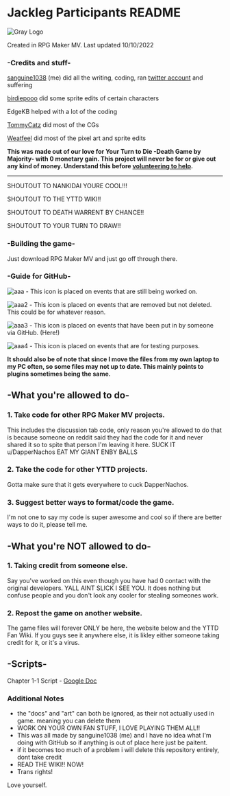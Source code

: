 # Jackleg Participants README
![Gray Logo](https://user-images.githubusercontent.com/74929190/188174222-d369c07c-9c2a-4ae9-9e03-bbbc48faa101.png)

Created in RPG Maker MV. Last updated 10/10/2022

### -Credits and stuff-
[sanguine1038](twitter.com/@sanguine1038) (me) did all the writing, coding, ran [twitter account](twitter.com/@YTTDJP) and suffering

[birdiepooo](twitter/@birdiepooo) did some sprite edits of certain characters

EdgeKB helped with a lot of the coding

[TommyCatz](twitter.com/@MaskedHajime) did most of the CGs

[Weatfeel](twitter/@weatfeels) did most of the pixel art and sprite edits

__This was made out of our love for Your Turn to Die -Death Game by Majority- with 0 monetary gain. This project will never be for or give out any kind of money. Understand this before [volunteering to help](https://docs.google.com/forms/d/e/1FAIpQLSeYrkpuh5HPcMlb4aNnOkcTbI4HrqyfxLbD-bSXGqM6aylzIA/viewform).__

-------------
SHOUTOUT TO NANKIDAI YOURE COOL!!!

SHOUTOUT TO THE YTTD WIKI!!

SHOUTOUT TO DEATH WARRENT BY CHANCE!!

SHOUTOUT TO YOUR TURN TO DRAW!!

### -Building the game-
Just download RPG Maker MV and just go off through there.

### -Guide for GitHub-
![aaa](https://user-images.githubusercontent.com/74929190/194777500-cfac3ea1-df89-4611-b0ec-1d3e4ec05040.png) - This icon is placed on events that are still being worked on.

![aaa2](https://user-images.githubusercontent.com/74929190/194777551-c9e0830d-2e40-453b-b423-128eecc98ac2.png) - This icon is placed on events that are removed but not deleted. This could be for whatever reason.

![aaa3](https://user-images.githubusercontent.com/74929190/194777575-941d3fa6-8432-4830-988f-b51ff716db90.png) - This icon is placed on events that have been put in by someone via GitHub. (Here!)

![aaa4](https://user-images.githubusercontent.com/74929190/194777621-15cc6a42-248f-49f9-9825-746687372ed8.png) - This icon is placed on events that are for testing purposes.

__It should also be of note that since I move the files from my own laptop to my PC often, so some files may not up to date. This mainly points to plugins sometimes being the same.__

## -What you're allowed to do-
###  1. Take code for other RPG Maker MV projects.
 This includes the discussion tab code, only reason you're allowed to do that is because someone on reddit said they had the code for it and never shared it so to spite that person I'm leaving it here. SUCK IT u/DapperNachos EAT MY GIANT ENBY BALLS

### 2. Take the code for other YTTD projects.
  Gotta make sure that it gets everywhere to cuck DapperNachos.
 
### 3. Suggest better ways to format/code the game.
  I'm not one to say my code is super awesome and cool so if there are better ways to do it, please tell me.

## -What you're NOT allowed to do-
### 1. Taking credit from someone else.
  Say you've worked on this even though you have had 0 contact with the original developers. YALL AINT SLICK I SEE YOU. It does nothing but confuse people and you don't look any cooler for stealing someones work.
 
### 2. Repost the game on another website.
  The game files will forever ONLY be here, the website below and the YTTD Fan Wiki. If you guys see it anywhere else, it is likley either someone taking credit for it, or it's a virus.
  
## -Scripts-
Chapter 1-1 Script - [Google Doc](https://docs.google.com/document/d/1GZr6EGSm8yFUxB7u6lelh73EPIXs-4oFWQczQXYC1Wg/edit?usp=sharing)

### Additional Notes
* the "docs" and "art" can both be ignored, as their not actually used in game. meaning you can delete them
* WORK ON YOUR OWN FAN STUFF, I LOVE PLAYING THEM ALL!! 
* This was all made by sanguine1038 (me) and I have no idea what I'm doing with GitHub so
if anything is out of place here just be paitent.
* if it becomes too much of a problem i will delete this repository entirely, dont take credit
* READ THE WIKI!! NOW!
* Trans rights!

Love yourself.

